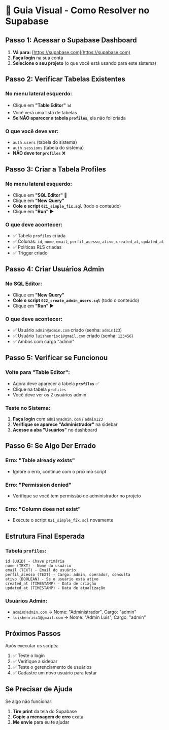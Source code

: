 # 🎯 Guia Visual - Como Resolver no Supabase

## **Passo 1: Acessar o Supabase Dashboard**

1. **Vá para:** [https://supabase.com](https://supabase.com)
2. **Faça login** na sua conta
3. **Selecione o seu projeto** (o que você está usando para este sistema)

## **Passo 2: Verificar Tabelas Existentes**

### **No menu lateral esquerdo:**
- Clique em **"Table Editor"** 📊
- Você verá uma lista de tabelas
- **Se NÃO aparecer a tabela `profiles`**, ela não foi criada

### **O que você deve ver:**
- `auth.users` (tabela do sistema)
- `auth.sessions` (tabela do sistema)
- **NÃO deve ter `profiles`** ❌

## **Passo 3: Criar a Tabela Profiles**

### **No menu lateral esquerdo:**
- Clique em **"SQL Editor"** 📝
- Clique em **"New Query"**
- **Cole o script `021_simple_fix.sql`** (todo o conteúdo)
- Clique em **"Run"** ▶️

### **O que deve acontecer:**
- ✅ Tabela `profiles` criada
- ✅ Colunas: `id`, `nome`, `email`, `perfil_acesso`, `ativo`, `created_at`, `updated_at`
- ✅ Políticas RLS criadas
- ✅ Trigger criado

## **Passo 4: Criar Usuários Admin**

### **No SQL Editor:**
- Clique em **"New Query"**
- **Cole o script `022_create_admin_users.sql`** (todo o conteúdo)
- Clique em **"Run"** ▶️

### **O que deve acontecer:**
- ✅ Usuário `admin@admin.com` criado (senha: `admin123`)
- ✅ Usuário `luishenrisc1@gmail.com` criado (senha: `123456`)
- ✅ Ambos com cargo "admin"

## **Passo 5: Verificar se Funcionou**

### **Volte para "Table Editor":**
- Agora deve aparecer a tabela **`profiles`** ✅
- Clique na tabela `profiles`
- Você deve ver os 2 usuários admin

### **Teste no Sistema:**
1. **Faça login** com `admin@admin.com` / `admin123`
2. **Verifique se aparece "Administrador"** na sidebar
3. **Acesse a aba "Usuários"** no dashboard

## **Passo 6: Se Algo Der Errado**

### **Erro: "Table already exists"**
- Ignore o erro, continue com o próximo script

### **Erro: "Permission denied"**
- Verifique se você tem permissão de administrador no projeto

### **Erro: "Column does not exist"**
- Execute o script `021_simple_fix.sql` novamente

## **Estrutura Final Esperada**

### **Tabela `profiles`:**
```
id (UUID) - Chave primária
nome (TEXT) - Nome do usuário
email (TEXT) - Email do usuário  
perfil_acesso (TEXT) - Cargo: admin, operador, consulta
ativo (BOOLEAN) - Se o usuário está ativo
created_at (TIMESTAMP) - Data de criação
updated_at (TIMESTAMP) - Data de atualização
```

### **Usuários Admin:**
- `admin@admin.com` → Nome: "Administrador", Cargo: "admin"
- `luishenrisc1@gmail.com` → Nome: "Admin Luis", Cargo: "admin"

## **Próximos Passos**

Após executar os scripts:
1. ✅ Teste o login
2. ✅ Verifique a sidebar
3. ✅ Teste o gerenciamento de usuários
4. ✅ Cadastre um novo usuário para testar

## **Se Precisar de Ajuda**

Se algo não funcionar:
1. **Tire print** da tela do Supabase
2. **Copie a mensagem de erro** exata
3. **Me envie** para eu te ajudar
